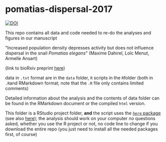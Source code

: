# pomatias-dispersal-2017

[![DOI](https://zenodo.org/badge/181884442.svg)](https://zenodo.org/badge/latestdoi/181884442)

This repo contains all data and code needed to re-do the analyses and figures in our manuscript

"Increased population density depresses activity but does not influence dispersal in the snail *Pomatias elegans*" (Maxime Dahirel, Loïc Menut, Armelle Ansart)

(link to bioRxiv preprint [here](https://www.biorxiv.org/content/10.1101/2020.02.28.970160v1))

data in `.txt` format are in the `data` folder, `R` scripts in the `R`folder (both in `.R`and RMarkdown format; note that the `.R` file only contains limited comments)

Detailed information about the analysis and the contents of data folder can be found in the RMarkdown document or the compiled `html` version.

This folder is a RStudio project folder, **and** the script uses the [`here` package](https://here.r-lib.org/) (see also [here](https://github.com/jennybc/here_here)); the analysis should work on your computer no questions asked, whether you use the R project or not, no code line to change if you download the entire repo (you just need to install all the needed packages first, of course)
